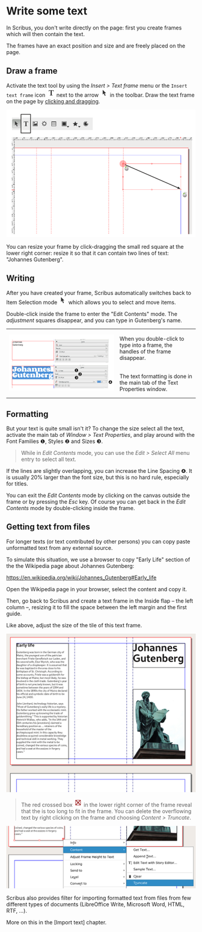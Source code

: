 # Write some text

In Scribus, you don't write directly on the page: first you create frames which will then contain the text.

The frames have an exact position and size and are freely placed on the page.

## Draw a frame

Activate the text tool by using the _Insert > Text frame_ menu or the `Insert text frame` icon ![icon](tools/tool-text.png) next to the arrow ![icon](tools/tool-select.png) in the toolbar. Draw the text frame on the page by [clicking and dragging](glossary-en.md#clic-and-drag).

![](write-text/draw-frame.png)

You can resize your frame by click-dragging the small red square at the lower right corner: resize it so that it can contain two lines of text: "Johannes Gutenberg".

## Writing

After you have created your frame, Scribus automatically switches back to Item Selection mode ![icon](tools/tool-select.png) which allows you to select and move items.

Double-click inside the frame to enter the "Edit Contents" mode. The _adjustment_ squares disappear, and you can type in Gutenberg's name.

<table>
<tbody>
<tr>
<td rowspan=2>

![](write-text/type-text-fr.png)

</td>
<td>
When you double-click to type into a frame, the handles of the frame disappear.
</td>
<tr>
<td>
The text formatting is done in the main tab of the Text Properties window.
</td>
</tr>
</tbody>
</table>

## Formatting

But your text is quite small isn't it? To change the size select all the text, activate the main tab of _Window > Text Properties_, and play around with the Font Families ❶, Styles ❷ and Sizes ❸.

> While in  _Edit Contents_ mode, you can use the _Edit > Select All_ menu entry to select all text.

If the lines are slightly overlapping, you can increase the Line Spacing ❹. It is usually 20% larger than the font size, but this is no hard rule, especially for titles.

You can exit the _Edit Contents_ mode by clicking on the canvas outside the frame or by pressing the _Esc_ key.
Of course you can get back in the _Edit Contents_ mode by double-clicking inside the frame.

## Getting text from files

For longer texts (or text contributed by other persons) you can copy paste unformatted text from any external source.

To simulate this situation, we use a browser to copy "Early Life" section of the the Wikipedia page about Johannes Gutenberg:  

<https://en.wikipedia.org/wiki/Johannes_Gutenberg#Early_life>

Open the Wikipedia page in your browser, select the content and copy it.

Then, go back to Scribus and create a text frame in the Inside flap – the left column –, resizing it to fill the space between the left margin and the first guide.

Like above, adjust the size of the tile of this text frame.

![](importing-text/early-life-en.png)

> The red crossed box ![](importing-text/text-overflow.png) in the lower right corner of the frame reveal that the is too long to fit in the frame. You can delete the overflowing text by right clicking on the frame and choosing _Content > Truncate_.

![](importing-text/truncate-en.png)



Scribus also provides filter for importing formatted text from files from few different types of documents (LibreOffice Write, Microsoft Word, HTML, RTF, ...).

More on this in the [Import text] chapter.
